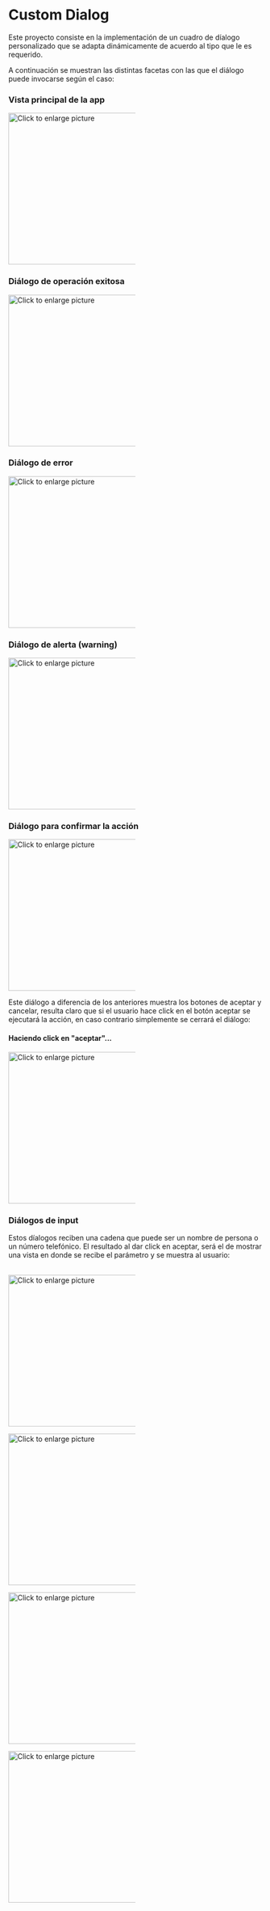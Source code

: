 # Custom Dialog
Este proyecto consiste en la implementación de un cuadro de díalogo personalizado que se adapta dinámicamente de acuerdo al tipo que le es requerido.

A continuación se muestran las distintas facetas con las que el diálogo puede invocarse según el caso:

<h3>Vista principal de la app</h3>
<a href="https://drive.google.com/uc?export=view&id=1fLscR6c7qT7ojmJoSTWM_3CRZ4FMl6M-"><img src="https://drive.google.com/uc?export=view&id=1fLscR6c7qT7ojmJoSTWM_3CRZ4FMl6M-" style="width: 300px; max-width: 50%; height: auto" title="Click to enlarge picture" /></a>

<h3>Diálogo de operación exitosa</h3>
<a href="https://drive.google.com/uc?export=view&id=13zPj6svgRV16fmzz0MMSvRO62ow6fwkO"><img src="https://drive.google.com/uc?export=view&id=13zPj6svgRV16fmzz0MMSvRO62ow6fwkO" style="width: 300px; max-width: 50%; height: auto" title="Click to enlarge picture" /></a>

<h3>Diálogo de error</h3>
<a href="https://drive.google.com/uc?export=view&id=1446gx1sXu4VODm58NgDRkz17NT-Xuzcx"><img src="https://drive.google.com/uc?export=view&id=1446gx1sXu4VODm58NgDRkz17NT-Xuzcx" style="width: 300px; max-width: 50%; height: auto" title="Click to enlarge picture" /></a>


<h3>Diálogo de alerta (warning)</h3>
<a href="https://drive.google.com/uc?export=view&id=14DM8GMrXzX_GyfrQvYeOfLnsl0zqrhsO"><img src="https://drive.google.com/uc?export=view&id=14DM8GMrXzX_GyfrQvYeOfLnsl0zqrhsO" style="width: 300px; max-width: 50%; height: auto" title="Click to enlarge picture" /></a>

<h3>Diálogo para confirmar la acción</h3>
<a href="https://drive.google.com/uc?export=view&id=14F_dswbJoPXaAcoh39trM159Mkw-AJTp"><img src="https://drive.google.com/uc?export=view&id=14F_dswbJoPXaAcoh39trM159Mkw-AJTp" style="width: 300px; max-width: 50%; height: auto" title="Click to enlarge picture" /></a>

Este diálogo a diferencia de los anteriores muestra los botones de aceptar y cancelar, resulta claro que si el usuario hace click en el botón aceptar se ejecutará la acción, en caso contrario simplemente se cerrará el diálogo:

<h4>Haciendo click en "aceptar"...</h4>
<a href="https://drive.google.com/uc?export=view&id=14OJBLCT_wG01jS0Np1vMenGDDXZGbcCX"><img src="https://drive.google.com/uc?export=view&id=14OJBLCT_wG01jS0Np1vMenGDDXZGbcCX" style="width: 300px; max-width: 50%; height: auto" title="Click to enlarge picture" /></a>

<h3>Diálogos de input</h3>
Estos díalogos reciben una cadena que puede ser un nombre de persona o un número telefónico. El resultado al dar click en aceptar, será el de mostrar una vista en donde se recibe el parámetro y se muestra al usuario:

<br>
<br>

<a href="https://drive.google.com/uc?export=view&id=14KK5VuRFXT_hvNygmvCRVXqQ8o6KYH0K"><img src="https://drive.google.com/uc?export=view&id=14KK5VuRFXT_hvNygmvCRVXqQ8o6KYH0K" style="width: 300px; max-width: 50%; height: auto" title="Click to enlarge picture" /></a>

<a href="https://drive.google.com/uc?export=view&id=14MqNf4hj-WjHQ3bdeOiwZYyBxLicicTR"><img src="https://drive.google.com/uc?export=view&id=14MqNf4hj-WjHQ3bdeOiwZYyBxLicicTR" style="width: 300px; max-width: 50%; height: auto" title="Click to enlarge picture" /></a>

<a href="https://drive.google.com/uc?export=view&id=14N-qdg4DDWcgeHcBBkzLbaMZKRNBKMWZ"><img src="https://drive.google.com/uc?export=view&id=14N-qdg4DDWcgeHcBBkzLbaMZKRNBKMWZ" style="width: 300px; max-width: 50%; height: auto" title="Click to enlarge picture" /></a>

<a href="https://drive.google.com/uc?export=view&id=14Nzs4efQNvQRGCsSVYTl_IUYcRKsNNl2"><img src="https://drive.google.com/uc?export=view&id=14Nzs4efQNvQRGCsSVYTl_IUYcRKsNNl2" style="width: 300px; max-width: 50%; height: auto" title="Click to enlarge picture" /></a>




